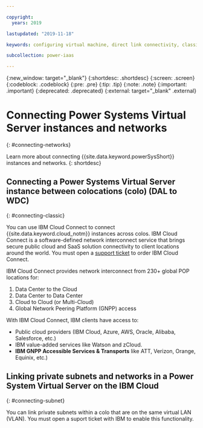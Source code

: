 ```yaml
---

copyright:
  years: 2019

lastupdated: "2019-11-18"

keywords: configuring virtual machine, direct link connectivity, classic infrastructure, power infrastructure, network, Megaport, VxC

subcollection: power-iaas

---
```


{:new_window: target="_blank"}
{:shortdesc: .shortdesc}
{:screen: .screen}
{:codeblock: .codeblock}
{:pre: .pre}
{:tip: .tip}
{:note: .note}
{:important: .important}
{:deprecated: .deprecated}
{:external: target="_blank" .external}

# Connecting Power Systems Virtual Server instances and networks
{: #connecting-networks}

Learn more about connecting {{site.data.keyword.powerSysShort}} instances and networks.
{: shortdesc}

## Connecting a Power Systems Virtual Server instance between colocations (colo) (DAL to WDC)
{: #connecting-classic}

You can use IBM Cloud Connect to connect {{site.data.keyword.cloud_notm}} instances across colos. IBM Cloud Connect is a software-defined network interconnect service that brings secure public cloud and SaaS solution connectivity to client locations around the world. You must open a [support ticket](/docs/infrastructure/power-iaas?topic=power-iaas-getting-help-and-support) to order IBM Cloud Connect.

IBM Cloud Connect provides network interconnect from 230+ global POP locations for:

1. Data Center to the Cloud
1. Data Center to Data Center
1. Cloud to Cloud (or Multi-Cloud)
1. Global Network Peering Platform (GNPP) access

With IBM Cloud Connect, IBM clients have access to:

- Public cloud providers (IBM Cloud, Azure, AWS, Oracle, Alibaba, Salesforce, etc.)
- IBM value-added services like Watson and zCloud.
- **IBM GNPP Accessible Services & Transports** like ATT, Verizon, Orange, Equinix, etc.)

## Linking private subnets and networks in a Power System Virtual Server on the IBM Cloud
{: #connecting-subnet}

 You can link private subnets within a colo that are on the same virtual LAN (VLAN). You must open a suport ticket with IBM to enable this functionality.
